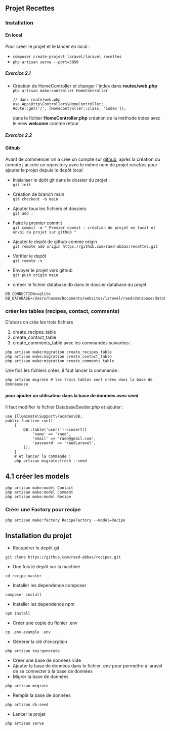 ## Projet Recettes

### Installation
#### En local
Pour créer le projet et le lancer en local :  
- ``` composer create-project laravel/laravel recettes ```
- ``` php artisan serve --port=5050 ```
##### Exercice 2.1
- Création de HomeController et changer l'index dans **routes/web.php**
    ``` php artisan make:controller HomeController ```
    ``` 
    // dans route/web.php
    use App\Http\Controllers\HomeController;
    Route::get('/', [HomeController::class, 'index']);
    ```
    dans le fichier **HomeController.php** création de la méthode index avec le view **welcome** comme retour
##### Exercice 2.2
#### Github
Avant de commencer on a crée un compte sur [github](https://github.com), après la création du compte j'ai crée un repository avec le même nom de projet *recettes* pour ajouter le projet depuis le depôt local
- Inisialiser le dpôt git dans le dossier du projet :  
   ``` git init ```
- Création de branch main   
   ``` git checkout -b main ```
- Ajouter tous les fichiers et dossiers    
    ``` git add . ```
- Faire le premier commit  
    ``` git commit -m " Premier commit : création de projet en local et envoi du projet sur github " ```
- Ajouter le depôt de github comme origin  
    ``` git remote add origin https://github.com/raed-abbas/recettes.git ```
- Vérifier le depôt   
    ```git remote -v ```
- Envoyer le projet vers github   
    ``` git push origin main ```

- créeer le fichier database.db dans le dossier database du projet
```
DB_CONNECTION=sqlite
DB_DATABASE=/Users/hazem/Documents/websites/laravel/raed/database/database.db
```

### créer les tables (recipes, contact, comments)
D'abors on crée les trois fichiers 
1. create_recipes_table
2. create_contact_table 
3. create_comments_table 
avec les commandes suivantes :
```
php artisan make:migration create_recipes_table
php artisan make:migration create_contact_table
php artisan make:migration create_comments_table
```
Une fois les fichiers crées, il faut lancer la commande :
```
php artisan migrate # les trois tables sont crées dans la base de donnéesuse 
```
#### pour ajouter un utilisateur dans la base de données avec seed
Il faut modifier le fichier DatabaseSeeder.php et ajouter :
```
use Illuminate\Support\Facades\DB;
public function run()
    {
        DB::table('users')->insert([
            'name' => 'raed',
            'email' => 'raed@gmail.com',
            'password' => 'raedLaravel',
        ]);
    }
    # et lancer la commande :
    php artisan migrate:fresh --seed
```
## 4.1 créer les models
```
php artisan make:model Contact
php artisan make:model Comment
php artisan make:model Recipe
```
### Créer une Factory pour recipe 
```
php artisan make:factory RecipeFactory --model=Recipe 
```
## Installation du projet
- Récupérer le depôt git
```
git clone https://github.com/raed-abbas/recipes.git
```
- Une fois le depôt sur la machine
```
cd recipe-master
```
- Installer les dependence composer
```
composer install
```
- Installer les dependence npm
```
npm install
```
- Créer une copie du fichier .env 
```
cp .env.example .env
```
- Générer la clé d'encrption
```
php artisan key:generate
```
- Créer une base de données vide 
- Ajouter la base de données dans le fichier .env pour permettre à laravel de se connecter à la base de données
- Migrer la base de données
```
php artisan migrate
```
- Remplir la base de données
```
php artisan db:seed
```

- Lancer le projet 
```
php artisan serve
```